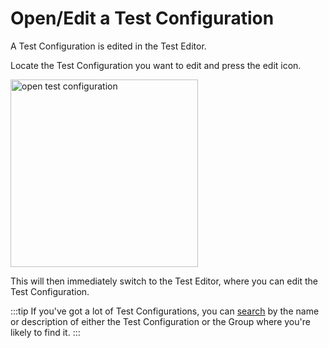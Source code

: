# Open/Edit a Test Configuration
A Test Configuration is edited in the Test Editor.

Locate the Test Configuration you want to edit and press the edit icon.

<img src="open-test-config.png" alt="open test configuration" width="300"/>

This will then immediately switch to the Test Editor, where you can edit the Test Configuration.

:::tip
If you've got a lot of Test Configurations, you can [search](search.md) by the name or description of either the Test Configuration or the Group where you're likely to find it.
:::